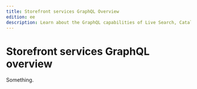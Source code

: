 ```yaml
---
title: Storefront services GraphQL Overview
edition: ee
description: Learn about the GraphQL capabilities of Live Search, Catalog Service, and Product Recommendations
---
```


# Storefront services GraphQL overview

Something.
